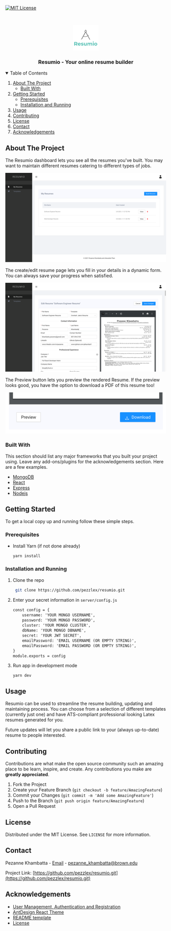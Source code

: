 <!--
*** Thanks for checking out the Best-README-Template. If you have a suggestion
*** that would make this better, please fork the repo and create a pull request
*** or simply open an issue with the tag "enhancement".
*** Thanks again! Now go create something AMAZING! :D
-->

<!-- PROJECT SHIELDS -->
<!--
*** I'm using markdown "reference style" links for readability.
*** Reference links are enclosed in brackets [ ] instead of parentheses ( ).
*** See the bottom of this document for the declaration of the reference variables
*** for contributors-url, forks-url, etc. This is an optional, concise syntax you may use.
*** https://www.markdownguide.org/basic-syntax/#reference-style-links
-->

<!-- [![Contributors][contributors-shield]][contributors-url] -->

[![MIT License][license-shield]][license-url]

<!-- [![Forks][forks-shield]][forks-url] -->
<!-- [![Stargazers][stars-shield]][stars-url] -->
<!-- [![Issues][issues-shield]][issues-url] -->

<!-- [![LinkedIn][linkedin-shield]][linkedin-url] -->

<!-- PROJECT LOGO -->
<br />
<p align="center">
  <a href="https://github.com/othneildrew/Best-README-Template">
    <img src="readme_images/resumio-logo.png" alt="Logo" width="80" height="80">
  </a>

  <h3 align="center">Resumio - Your online resume builder</h3>

  <!-- <p align="center">
    An awesome README template to jumpstart your projects!
    <br />
    <a href="https://github.com/othneildrew/Best-README-Template"><strong>Explore the docs »</strong></a>
    <br />
    <br />
    <a href="https://github.com/othneildrew/Best-README-Template">View Demo</a>
    ·
    <a href="https://github.com/othneildrew/Best-README-Template/issues">Report Bug</a>
    ·
    <a href="https://github.com/othneildrew/Best-README-Template/issues">Request Feature</a>
  </p>
</p> -->

<!-- TABLE OF CONTENTS -->
<details open="open">
  <summary>Table of Contents</summary>
  <ol>
    <li>
      <a href="#about-the-project">About The Project</a>
      <ul>
        <li><a href="#built-with">Built With</a></li>
      </ul>
    </li>
    <li>
      <a href="#getting-started">Getting Started</a>
      <ul>
        <li><a href="#prerequisites">Prerequisites</a></li>
        <li><a href="#installation">Installation and Running</a></li>
      </ul>
    </li>
    <li><a href="#usage">Usage</a></li>
    <!-- <li><a href="#roadmap">Roadmap</a></li> -->
    <li><a href="#contributing">Contributing</a></li>
    <li><a href="#license">License</a></li>
    <li><a href="#contact">Contact</a></li>
    <li><a href="#acknowledgements">Acknowledgements</a></li>
  </ol>
</details>

<!-- ABOUT THE PROJECT -->

## About The Project

The Resumio dashboard lets you see all the resumes you've built. You may want to maintain different resumes catering to different types of jobs.

[![Product Name Screen Shot][product-screenshot]](https://resumio.herokuapp.com/dashboard)

The create/edit resume page lets you fill in your details in a dynamic form. You can always save your progress when satisfied.

[![Product Name Screen Shot][product-screenshot2]](https://resumio.herokuapp.com/dashboard)

The Preview button lets you preview the rendered Resume. If the preview looks good, you have the option to download a PDF of this resume too!

[![Product Name Screen Shot][product-screenshot3]](https://resumio.herokuapp.com/dashboard)

### Built With

This section should list any major frameworks that you built your project using. Leave any add-ons/plugins for the acknowledgements section. Here are a few examples.

- [MongoDB](https://www.mongodb.com)
- [React](https://getbootstrap.com)
- [Express](https://expressjs.com)
- [Nodejs](https://nodejs.org/en/)

<!-- GETTING STARTED -->

## Getting Started

To get a local copy up and running follow these simple steps.

### Prerequisites

- Install Yarn (if not done already)
  ```sh
  yarn install
  ```

### Installation and Running

<!-- 1. Get a free API Key at [https://example.com](https://example.com) -->

1. Clone the repo

   ```sh
    git clone https://github.com/pezzlex/resumio.git
   ```

2. Enter your secret information in `server/config.js`

   ```JS
   const config = {
       username: 'YOUR MONGO USERNAME',
       password: 'YOUR MONGO PASSWORD',
       cluster: 'YOUR MONGO CLUSTER',
       dbName: 'YOUR MONGO DBNAME',
       secret: 'YOUR JWT SECRET',
       emailPassword: 'EMAIL USERNAME (OR EMPTY STRING)',
       emailPassword: 'EMAIL PASSWORD (OR EMPTY STRING)',
   }
   module.exports = config
   ```

3. Run app in development mode
   ```sh
   yarn dev
   ```

<!-- USAGE EXAMPLES -->

## Usage

Resumio can be used to streamline the resume building, updating and maintaining process. You can choose from a selection of different templates (currently just one) and have ATS-compliant professional looking Latex resumes generated for you.

Future updates will let you share a public link to your (always up-to-date) resume to people interested.

<!-- ROADMAP -->

<!-- ## Roadmap

See the [open issues](https://github.com/othneildrew/Best-README-Template/issues) for a list of proposed features (and known issues). -->

<!-- CONTRIBUTING -->

## Contributing

Contributions are what make the open source community such an amazing place to be learn, inspire, and create. Any contributions you make are **greatly appreciated**.

1. Fork the Project
2. Create your Feature Branch (`git checkout -b feature/AmazingFeature`)
3. Commit your Changes (`git commit -m 'Add some AmazingFeature'`)
4. Push to the Branch (`git push origin feature/AmazingFeature`)
5. Open a Pull Request

<!-- LICENSE -->

## License

Distributed under the MIT License. See `LICENSE` for more information.

<!-- CONTACT -->

## Contact

Pezanne Khambatta - [Email](pezanne_khambatta@brown.edu) - pezanne_khambatta@brown.edu

Project Link: [https://github.com/pezzlex/resumio.git](https://github.com/pezzlex/resumio.git)

<!-- ACKNOWLEDGEMENTS -->

## Acknowledgements

- [User Management, Authentication and Registration](https://github.com/cornflourblue/node-mongo-registration-login-api)
- [AntDesign React Theme](https://preview.themeforest.net/item/isomorphic-react-redux-admin-dashboard/full_screen_preview/20262330?_ga=2.155787707.1849705934.1617508020-1543999300.1617508020)
- [README template](https://github.com/othneildrew/Best-README-Template)
- [License](https://github.com/pezzlex/resumio/blob/master/LICENSE.txt)

<!-- MARKDOWN LINKS & IMAGES -->
<!-- https://www.markdownguide.org/basic-syntax/#reference-style-links -->

[contributors-shield]: https://img.shields.io/github/contributors/othneildrew/Best-README-Template.svg?style=for-the-badge
[contributors-url]: https://github.com/pezzlex/resumio/contributors
[forks-shield]: https://img.shields.io/github/forks/othneildrew/Best-README-Template.svg?style=for-the-badge
[forks-url]: https://github.com/othneildrew/Best-README-Template/network/members
[stars-shield]: https://img.shields.io/github/stars/othneildrew/Best-README-Template.svg?style=for-the-badge
[stars-url]: https://github.com/othneildrew/Best-README-Template/stargazers
[issues-shield]: https://img.shields.io/github/issues/othneildrew/Best-README-Template.svg?style=for-the-badge
[issues-url]: https://github.com/othneildrew/Best-README-Template/issues
[license-shield]: https://img.shields.io/github/license/othneildrew/Best-README-Template.svg?style=for-the-badge
[license-url]: https://github.com/othneildrew/Best-README-Template/blob/master/LICENSE.txt
[linkedin-shield]: https://img.shields.io/badge/-LinkedIn-black.svg?style=for-the-badge&logo=linkedin&colorB=555
[linkedin-url]: https://linkedin.com/in/othneildrew
[product-screenshot]: readme_images/resumio1.png
[product-screenshot2]: readme_images/resumio2.png
[product-screenshot3]: readme_images/resumio3.png

